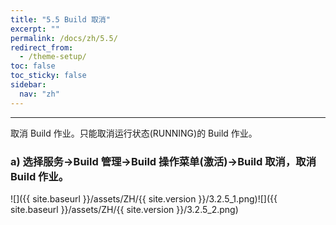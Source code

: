```yaml
---
title: "5.5 Build 取消"
excerpt: ""
permalink: /docs/zh/5.5/
redirect_from:
  - /theme-setup/
toc: false
toc_sticky: false
sidebar:
  nav: "zh"
---
```


---
取消 Build 作业。只能取消运行状态(RUNNING)的 Build 作业。

### a\) 选择服务→Build 管理→Build 操作菜单(激活)→Build 取消，取消 Build 作业。
![]({{ site.baseurl }}/assets/ZH/{{ site.version }}/3.2.5_1.png)![]({{ site.baseurl }}/assets/ZH/{{ site.version }}/3.2.5_2.png)
